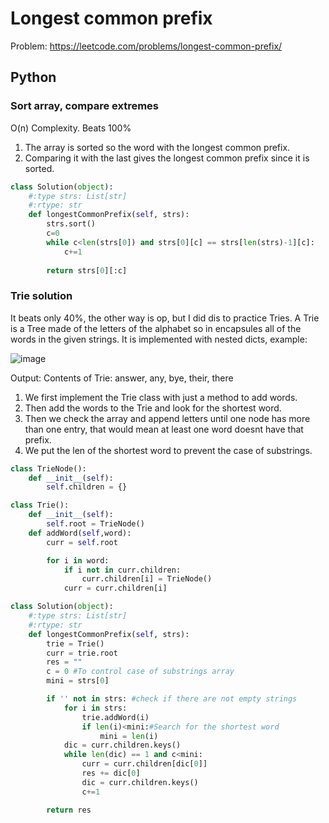# Longest common prefix

Problem: https://leetcode.com/problems/longest-common-prefix/

## Python
### Sort array, compare extremes
O(n) Complexity. Beats 100%
1. The array is sorted so the word with the longest common prefix.
2. Comparing it with the last gives the longest common prefix since it is sorted.
```Python
class Solution(object):
    #:type strs: List[str]
    #:rtype: str
    def longestCommonPrefix(self, strs):
        strs.sort()
        c=0
        while c<len(strs[0]) and strs[0][c] == strs[len(strs)-1][c]:
            c+=1
                
        return strs[0][:c]
```
### Trie solution
It beats only 40%, the other way is op, but I did dis to practice Tries.
A Trie is a Tree made of the letters of the alphabet so in encapsules all of the words in the given strings. It is implemented with nested dicts, example:

![image](https://github.com/user-attachments/assets/9a7042aa-4c27-4193-aedc-1141a63d8629)

Output: Contents of Trie: answer, any, bye, their, there 
1. We first implement the Trie class with just a method to add words.
2. Then add the words to the Trie and look for the shortest word.
3. Then we check the array and append letters until one node has more than one entry, that would mean at least one word doesnt have that prefix.
4. We put the len of the shortest word to prevent the case of substrings.

```Python
class TrieNode():
    def __init__(self):
        self.children = {}

class Trie():
    def __init__(self):
        self.root = TrieNode()
    def addWord(self,word):
        curr = self.root

        for i in word:
            if i not in curr.children:
                curr.children[i] = TrieNode()
            curr = curr.children[i]

class Solution(object):
    #:type strs: List[str]
    #:rtype: str
    def longestCommonPrefix(self, strs):
        trie = Trie()
        curr = trie.root
        res = ""
        c = 0 #To control case of substrings array
        mini = strs[0]

        if '' not in strs: #check if there are not empty strings
            for i in strs:
                trie.addWord(i)
                if len(i)<mini:#Search for the shortest word
                    mini = len(i)
            dic = curr.children.keys()        
            while len(dic) == 1 and c<mini:
                curr = curr.children[dic[0]]
                res += dic[0]
                dic = curr.children.keys()
                c+=1

        return res
```
